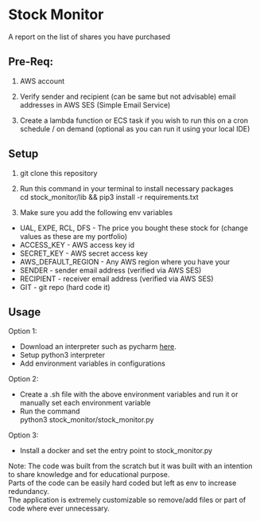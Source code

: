 # Stock Monitor
A report on the list of shares you have purchased

## Pre-Req:

1. AWS account

2. Verify sender and recipient (can be same but not advisable) email addresses in AWS SES (Simple Email Service)

3. Create a lambda function or ECS task if you wish to run this on a cron schedule / on demand (optional as you can run it using your local IDE)

## Setup

1. git clone this repository

2. Run this command in your terminal to install necessary packages<br/>cd stock_monitor/lib && pip3 install -r requirements.txt

2. Make sure you add the following env variables
* UAL, EXPE, RCL, DFS - The price you bought these stock for (change values as these are my portfolio)
* ACCESS_KEY - AWS access key id
* SECRET_KEY - AWS secret access key
* AWS_DEFAULT_REGION - Any AWS region where you have your 
* SENDER - sender email address (verified via AWS SES)
* RECIPIENT - receiver email address (verified via AWS SES)
* GIT - git repo (hard code it)

## Usage

Option 1:
  * Download an interpreter such as pycharm [here](https://www.jetbrains.com/pycharm/download/download-thanks.html).
  * Setup python3 interpreter
  * Add environment variables in configurations
  
Option 2:
  * Create a .sh file with the above environment variables and run it or manually set each environment variable
  * Run the command<br/>python3 stock_monitor/stock_monitor.py
  
Option 3:
  * Install a docker and set the entry point to stock_monitor.py



Note: The code was built from the scratch but it was built with an intention to share knowledge and for educational purpose.<br/>Parts of the code can be easily hard coded but left as env to increase redundancy.<br/>The application is extremely customizable so remove/add files or part of code where ever unnecessary.
